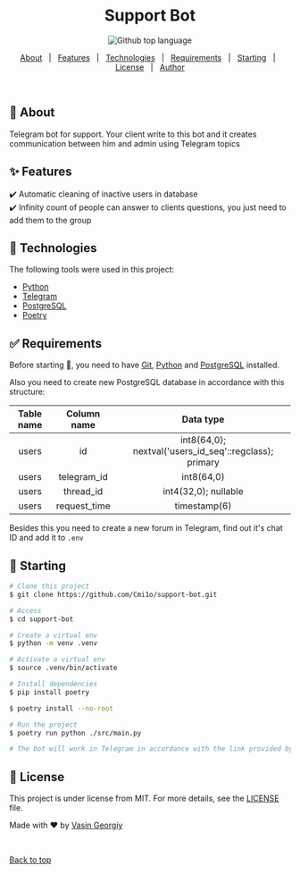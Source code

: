 <div id="top"</div>

<h1 align="center">Support Bot</h1>

<p align="center">
  <img alt="Github top language" src="https://img.shields.io/github/languages/top/Cmi1o/support-bot?color=56BEB8">
</p>


<p align="center">
  <a href="#dart-about">About</a> &#xa0; | &#xa0; 
  <a href="#sparkles-features">Features</a> &#xa0; | &#xa0;
  <a href="#rocket-technologies">Technologies</a> &#xa0; | &#xa0;
  <a href="#white_check_mark-requirements">Requirements</a> &#xa0; | &#xa0;
  <a href="#checkered_flag-starting">Starting</a> &#xa0; | &#xa0;
  <a href="#memo-license">License</a> &#xa0; | &#xa0;
  <a href="https://github.com/Cmi1o" target="_blank">Author</a>
</p>

<br>

## :dart: About ##

Telegram bot for support. Your client write to this bot and it creates communication between him and admin using Telegram topics

## :sparkles: Features ##

:heavy_check_mark: Automatic cleaning of inactive users in database\
:heavy_check_mark: Infinity count of people can answer to clients questions, you just need to add them to the group

## :rocket: Technologies ##

The following tools were used in this project:

- [Python](https://www.python.org/)
- [Telegram](https://telegram.org/)
- [PostgreSQL](https://www.postgresql.org/)
- [Poetry](https://python-poetry.org/)

## :white_check_mark: Requirements ##

Before starting :checkered_flag:, you need to have [Git](https://git-scm.com), [Python](https://www.python.org/downloads/release/python-3115/) and [PostgreSQL](https://www.postgresql.org/) installed. 

Also you need to create new PostgreSQL database in accordance with this structure:

|Table name    | Column name  | Data type                                              |
| :----------: | :----------: | :----------------------------------------------------: |
|users         | id           | int8(64,0); nextval('users_id_seq'::regclass); primary |
|users         | telegram_id  | int8(64,0)                                             |
|users         | thread_id    | int4(32,0); nullable                                   |
|users         | request_time | timestamp(6)                                           |

Besides this you need to create a new forum in Telegram, find out it's chat ID and add it to `.env`

## :checkered_flag: Starting ##

```bash
# Clone this project
$ git clone https://github.com/Cmi1o/support-bot.git

# Access
$ cd support-bot

# Create a virtual env
$ python -m venv .venv

# Activate a virtual env
$ source .venv/bin/activate

# Install dependencies
$ pip install poetry

$ poetry install --no-root

# Run the project
$ poetry run python ./src/main.py

# The bot will work in Telegram in accordance with the link provided by @BotFather
```

## :memo: License ##

This project is under license from MIT. For more details, see the [LICENSE](LICENSE.md) file.


Made with :heart: by <a href="https://github.com/Cmi1o" target="_blank">Vasin Georgiy</a>

&#xa0;

<a href="#top">Back to top</a>
